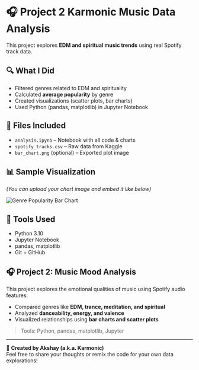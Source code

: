 # 🎧 Project 2 Karmonic Music Data Analysis

This project explores **EDM and spiritual music trends** using real Spotify track data.

## 🔍 What I Did
- Filtered genres related to EDM and spirituality
- Calculated **average popularity** by genre
- Created visualizations (scatter plots, bar charts)
- Used Python (pandas, matplotlib) in Jupyter Notebook

## 📁 Files Included
- `analysis.ipynb` – Notebook with all code & charts
- `spotify_tracks.csv` – Raw data from Kaggle
- `bar_chart.png` (optional) – Exported plot image

## 📊 Sample Visualization

*(You can upload your chart image and embed it like below)*

![Genre Popularity Bar Chart](bar_chart.png)

## 🚀 Tools Used
- Python 3.10  
- Jupyter Notebook  
- pandas, matplotlib  
- Git + GitHub

## 🎧 Project 2: Music Mood Analysis

This project explores the emotional qualities of music using Spotify audio features:

- Compared genres like **EDM, trance, meditation, and spiritual**
- Analyzed **danceability, energy, and valence**
- Visualized relationships using **bar charts and scatter plots**

> Tools: Python, pandas, matplotlib, Jupyter

---

🔗 **Created by Akshay (a.k.a. Karmonic)**  
Feel free to share your thoughts or remix the code for your own data explorations!
